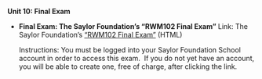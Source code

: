 **Unit 10: Final Exam** <span id="10"></span> 
-   **Final Exam: The Saylor Foundation’s “RWM102 Final Exam”**
    Link: The Saylor Foundation’s [“RWM102 Final
    Exam”](http://school.saylor.org/mod/quiz/view.php?id=1220) (HTML)  
      
     Instructions: You must be logged into your Saylor Foundation School
    account in order to access this exam.  If you do not yet have an
    account, you will be able to create one, free of charge, after
    clicking the link.


